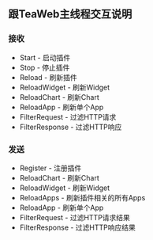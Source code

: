 ## 跟TeaWeb主线程交互说明

### 接收
* Start - 启动插件
* Stop - 停止插件
* Reload - 刷新插件
* ReloadWidget - 刷新Widget
* ReloadChart - 刷新Chart
* ReloadApp - 刷新单个App
* FilterRequest - 过滤HTTP请求
* FilterResponse - 过滤HTTP响应 

### 发送
* Register - 注册插件
* ReloadChart - 刷新Chart
* ReloadWidget - 刷新Widget
* ReloadApps - 刷新插件相关的所有Apps
* ReloadApp - 刷新单个App
* FilterRequest - 过滤HTTP请求结果
* FilterResponse - 过滤HTTP响应结果
